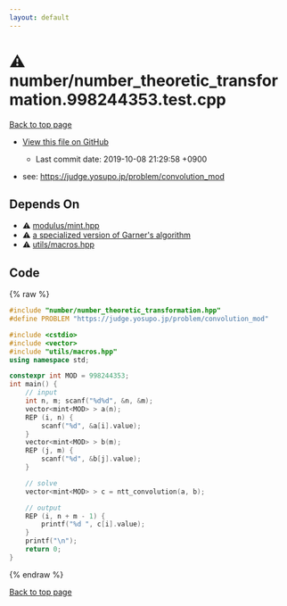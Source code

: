 ```yaml
---
layout: default
---
```


<!-- mathjax config similar to math.stackexchange -->
<script type="text/javascript" async
  src="https://cdnjs.cloudflare.com/ajax/libs/mathjax/2.7.5/MathJax.js?config=TeX-MML-AM_CHTML">
</script>
<script type="text/x-mathjax-config">
  MathJax.Hub.Config({
    TeX: { equationNumbers: { autoNumber: "AMS" }},
    tex2jax: {
      inlineMath: [ ['$','$'] ],
      processEscapes: true
    },
    "HTML-CSS": { matchFontHeight: false },
    displayAlign: "left",
    displayIndent: "2em"
  });
</script>

<script type="text/javascript" src="https://cdnjs.cloudflare.com/ajax/libs/jquery/3.4.1/jquery.min.js"></script>
<script src="https://cdn.jsdelivr.net/npm/jquery-balloon-js@1.1.2/jquery.balloon.min.js" integrity="sha256-ZEYs9VrgAeNuPvs15E39OsyOJaIkXEEt10fzxJ20+2I=" crossorigin="anonymous"></script>
<script type="text/javascript" src="../../assets/js/copy-button.js"></script>
<link rel="stylesheet" href="../../assets/css/copy-button.css" />


# :warning: number/number_theoretic_transformation.998244353.test.cpp
<a href="../../index.html">Back to top page</a>

* <a href="{{ site.github.repository_url }}/blob/master/number/number_theoretic_transformation.998244353.test.cpp">View this file on GitHub</a>
    - Last commit date: 2019-10-08 21:29:58 +0900


* see: <a href="https://judge.yosupo.jp/problem/convolution_mod">https://judge.yosupo.jp/problem/convolution_mod</a>


## Depends On
* :warning: <a href="../../library/modulus/mint.hpp.html">modulus/mint.hpp</a>
* :warning: <a href="../../library/number/number_theoretic_transformation.hpp.html">a specialized version of Garner's algorithm</a>
* :warning: <a href="../../library/utils/macros.hpp.html">utils/macros.hpp</a>


## Code
{% raw %}
```cpp
#include "number/number_theoretic_transformation.hpp"
#define PROBLEM "https://judge.yosupo.jp/problem/convolution_mod"

#include <cstdio>
#include <vector>
#include "utils/macros.hpp"
using namespace std;

constexpr int MOD = 998244353;
int main() {
    // input
    int n, m; scanf("%d%d", &n, &m);
    vector<mint<MOD> > a(n);
    REP (i, n) {
        scanf("%d", &a[i].value);
    }
    vector<mint<MOD> > b(m);
    REP (j, m) {
        scanf("%d", &b[j].value);
    }

    // solve
    vector<mint<MOD> > c = ntt_convolution(a, b);

    // output
    REP (i, n + m - 1) {
        printf("%d ", c[i].value);
    }
    printf("\n");
    return 0;
}

```
{% endraw %}

<a href="../../index.html">Back to top page</a>

